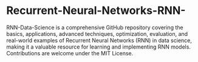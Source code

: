 # Recurrent-Neural-Networks-RNN-
RNN-Data-Science is a comprehensive GitHub repository covering the basics, applications, advanced techniques, optimization, evaluation, and real-world examples of Recurrent Neural Networks (RNN) in data science, making it a valuable resource for learning and implementing RNN models. Contributions are welcome under the MIT License.
